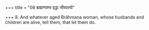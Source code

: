 +++
title = "08 ब्राह्मण्यश्च वृद्धा जीवपत्यो"

+++
8. And whatever aged Brāhmaṇa woman, whose husbands and children are alive, tell them, that let them do.
